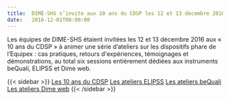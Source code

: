 ```yaml
---
title:  DIME-SHS s’invite aux 10 ans du CDSP les 12 et 13 décembre 2016
date:   2016-12-01T00:00:00
---
```


Les équipes de DIME-SHS étaient invitées les 12 et 13 décembre 2016 aux « 10 ans du CDSP » à animer une série d’ateliers sur les dispositifs phare de l’Equipex : cas pratiques, retours d'expériences, témoignages et démonstrations, au total six sessions entièrement dédiées aux instruments beQuali, ELIPSS et Dime web.

{{< sidebar >}}
[Les 10 ans du CDSP](https://cdsp.sciences-po.fr/fr/le-cdsp/actualites/actualite/le-cdsp-fetait-ses-10-ans-en-decembre-2016_6)
[Les ateliers ELIPSS](https://cdsp.sciences-po.fr/fr/le-cdsp/actualites/actualite/le-cdsp-fetait-ses-10-ans-en-decembre-2016_6/#AtelierElipss)
[Les ateliers beQuali](https://cdsp.sciences-po.fr/fr/le-cdsp/actualites/actualite/le-cdsp-fetait-ses-10-ans-en-decembre-2016_6/#AtelierbeQuali)
[Les ateliers Dime web](https://cdsp.sciences-po.fr/fr/le-cdsp/actualites/actualite/le-cdsp-fetait-ses-10-ans-en-decembre-2016_6/#AtelierDimeweb)
{{< /sidebar >}}
